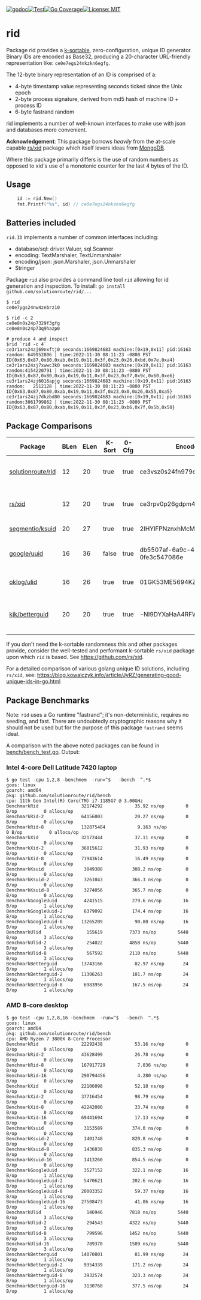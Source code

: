 [![godoc](http://img.shields.io/badge/godev-reference-blue.svg?style=flat)](https://pkg.go.dev/github.com/solutionroute/rid?tab=doc)[![Test](https://github.com/solutionroute/rid/actions/workflows/test.yaml/badge.svg)](https://github.com/solutionroute/rid/actions/workflows/test.yaml)[![Go Coverage](https://img.shields.io/badge/coverage-98.3%25-brightgreen.svg?style=flat)](http://gocover.io/github.com/solutionroute/rid)[![License: MIT](https://img.shields.io/badge/License-MIT-yellow.svg)](https://opensource.org/licenses/MIT)

# rid

Package rid provides a [k-sortable](https://en.wikipedia.org/wiki/K-sorted_sequence),
zero-configuration, unique ID generator.  Binary IDs are encoded as Base32,
producing a 20-character URL-friendly representation like: `ce0e7egs24nkzkn6egfg`.

The 12-byte binary representation of an ID is comprised of a:

- 4-byte timestamp value representing seconds ticked since the Unix epoch
- 2-byte process signature, derived from md5 hash of machine ID + process ID
- 6-byte fastrand random 

rid implements a number of well-known interfaces to make use with json
and databases more convenient.

**Acknowledgement**: This package borrows _heavily_ from the at-scale capable
[rs/xid](https://github.com/rs/xid) package which itself levers ideas from
[MongoDB](https://docs.mongodb.com/manual/reference/method/ObjectId/).

Where this package primarily differs is the use of random numbers as opposed to 
xid's use of a monotonic counter for the last 4 bytes of the ID.

## Usage

```go
    id := rid.New()
    fmt.Printf("%s", id) // ce0e7egs24nkzkn6egfg
```

## Batteries included

`rid.ID` implements a number of common interfaces including:

- database/sql: driver.Valuer, sql.Scanner
- encoding: TextMarshaler, TextUnmarshaler
- encoding/json: json.Marshaler, json.Unmarshaler
- Stringer

Package `rid` also provides a command line tool `rid` allowing for id generation
and inspection. To install: `go install github.com/solutionroute/rid/...`

    $ rid
    ce0e7ygs24nw4zebrz10

    $ rid -c 2
    ce0e8n0s24p7329f3gfg
    ce0e8n0s24p73q9hazp0

    # produce 4 and inspect
    $rid `rid -c 4`
    ce3r1ars24zj69nxftj0 seconds:1669824683 machine:[0x19,0x11] pid:16163 random: 649952806 | time:2022-11-30 08:11:23 -0800 PST ID{0x63,0x87,0x80,0xab,0x19,0x11,0x3f,0x23,0x26,0xbd,0x7e,0xa4}
    ce3r1ars24zj7xwwc3k0 seconds:1669824683 machine:[0x19,0x11] pid:16163 random:4154220791 | time:2022-11-30 08:11:23 -0800 PST ID{0x63,0x87,0x80,0xab,0x19,0x11,0x3f,0x23,0xf7,0x9c,0x60,0xe6}
    ce3r1ars24zj6016apjg seconds:1669824683 machine:[0x19,0x11] pid:16163 random:   2512128 | time:2022-11-30 08:11:23 -0800 PST ID{0x63,0x87,0x80,0xab,0x19,0x11,0x3f,0x23,0x0,0x26,0x55,0xa5}
    ce3r1ars24zj7dkzbd80 seconds:1669824683 machine:[0x19,0x11] pid:16163 random:3061799862 | time:2022-11-30 08:11:23 -0800 PST ID{0x63,0x87,0x80,0xab,0x19,0x11,0x3f,0x23,0xb6,0x7f,0x5b,0x50}

## Package Comparisons

| Package                                                   |BLen|ELen| K-Sort| 0-Cfg | Encoded ID                           | Method     | Components |
|-----------------------------------------------------------|----|----|-------|-------|--------------------------------------|------------|------------|
| [solutionroute/rid](https://github.com/solutionroute/rid) | 12 | 20 |  true |  true | ce3vsz0s24fn979qfjpg                 | fastrand   | ts(seconds) : machine ID : process ID : random |
| [rs/xid](https://github.com/rs/xid)                       | 12 | 20 |  true |  true | ce3rpv0p26gdpm40gbv0                 | counter    | ts(seconds) : machine ID : process ID : counter |
| [segmentio/ksuid](https://github.com/segmentio/ksuid)     | 20 | 27 |  true |  true | 2IHYlFPNznxhMcMpdi4ppCtwJWZ          | random     | ts(seconds) : random |
| [google/uuid](https://github.com/google/uuid)             | 16 | 36 | false |  true | db5507af-6a9c-40ea-899b-0fe3c547086e | crypt/rand | (v4) version + variant + 122 bits random |
| [oklog/ulid](https://github.com/oklog/ulid)               | 16 | 26 |  true |  true | 01GK53ME5694KZW2NS79RK70BT           | crypt/rand | ts(ms) : choice of random |
| [kjk/betterguid](https://github.com/kjk/betterguid)       | 20 | 20 |  true |  true | -NI9DYXaHaA4RFWy_R1l                 | counter    | ts(ms) + per-ms math/rand initialized counter |

If you don't need the k-sortable randomness this and other packages provide,
consider the well-tested and performant k-sortable `rs/xid` package
upon which `rid` is based. See https://github.com/rs/xid.

For a detailed comparison of various golang unique ID solutions, including `rs/xid`, see:
https://blog.kowalczyk.info/article/JyRZ/generating-good-unique-ids-in-go.html

## Package Benchmarks

Note: `rid` uses a Go runtime "fastrand"; it's non-deterministic, requires no seeding, and fast. 
There are undoubtedly cryptographic reasons why it should not be used but for the 
purpose of this package `fastrand` seems ideal.

A comparison with the above noted packages can be found in [bench/bench_test.go](bench/bench_test.go). Output:

### Intel 4-core Dell Latitude 7420 laptop

    $ go test -cpu 1,2,8 -benchmem  -run=^$   -bench  ^.*$ 
    goos: linux
    goarch: amd64
    pkg: github.com/solutionroute/rid/bench
    cpu: 11th Gen Intel(R) Core(TM) i7-1185G7 @ 3.00GHz
    BenchmarkRid            	32174292	        35.92 ns/op	       0 B/op	       0 allocs/op
    BenchmarkRid-2          	64156003	        20.27 ns/op	       0 B/op	       0 allocs/op
    BenchmarkRid-8          	132875484	         9.163 ns/op	       0 B/op	       0 allocs/op
    BenchmarkXid            	32172444	        37.11 ns/op	       0 B/op	       0 allocs/op
    BenchmarkXid-2          	36815612	        31.93 ns/op	       0 B/op	       0 allocs/op
    BenchmarkXid-8          	71943614	        16.49 ns/op	       0 B/op	       0 allocs/op
    BenchmarkKsuid          	 3849388	       308.2 ns/op	       0 B/op	       0 allocs/op
    BenchmarkKsuid-2        	 3261043	       366.3 ns/op	       0 B/op	       0 allocs/op
    BenchmarkKsuid-8        	 3274056	       365.7 ns/op	       0 B/op	       0 allocs/op
    BenchmarkGoogleUuid     	 4241515	       279.6 ns/op	      16 B/op	       1 allocs/op
    BenchmarkGoogleUuid-2   	 6379092	       174.4 ns/op	      16 B/op	       1 allocs/op
    BenchmarkGoogleUuid-8   	13265209	        90.80 ns/op	      16 B/op	       1 allocs/op
    BenchmarkUlid           	  155619	      7373 ns/op	    5440 B/op	       3 allocs/op
    BenchmarkUlid-2         	  254022	      4858 ns/op	    5440 B/op	       3 allocs/op
    BenchmarkUlid-8         	  567592	      2110 ns/op	    5440 B/op	       3 allocs/op
    BenchmarkBetterguid     	13743166	        82.97 ns/op	      24 B/op	       1 allocs/op
    BenchmarkBetterguid-2   	11306263	       101.7 ns/op	      24 B/op	       1 allocs/op
    BenchmarkBetterguid-8   	 6983956	       167.5 ns/op	      24 B/op	       1 allocs/op

### AMD 8-core desktop

    $ go test -cpu 1,2,8,16 -benchmem  -run=^$   -bench  ^.*$
    goos: linux
    goarch: amd64
    pkg: github.com/solutionroute/rid/bench
    cpu: AMD Ryzen 7 3800X 8-Core Processor             
    BenchmarkRid              	22292438	        53.16 ns/op	       0 B/op	       0 allocs/op
    BenchmarkRid-2            	43628499	        26.78 ns/op	       0 B/op	       0 allocs/op
    BenchmarkRid-8            	167917729	         7.036 ns/op	   0 B/op	       0 allocs/op
    BenchmarkRid-16           	290794456	         4.280 ns/op	   0 B/op	       0 allocs/op
    BenchmarkXid              	22106098	        52.18 ns/op	       0 B/op	       0 allocs/op
    BenchmarkXid-2            	37716454	        98.79 ns/op	       0 B/op	       0 allocs/op
    BenchmarkXid-8            	42242080	        33.74 ns/op	       0 B/op	       0 allocs/op
    BenchmarkXid-16           	69441694	        17.13 ns/op	       0 B/op	       0 allocs/op
    BenchmarkKsuid            	 3153589	       374.0 ns/op	       0 B/op	       0 allocs/op
    BenchmarkKsuid-2          	 1401748	       820.8 ns/op	       0 B/op	       0 allocs/op
    BenchmarkKsuid-8          	 1436038	       835.3 ns/op	       0 B/op	       0 allocs/op
    BenchmarkKsuid-16         	 1413260	       854.5 ns/op	       0 B/op	       0 allocs/op
    BenchmarkGoogleUuid       	 3527152	       322.1 ns/op	      16 B/op	       1 allocs/op
    BenchmarkGoogleUuid-2     	 5470621	       202.6 ns/op	      16 B/op	       1 allocs/op
    BenchmarkGoogleUuid-8     	20003352	        59.37 ns/op	      16 B/op	       1 allocs/op
    BenchmarkGoogleUuid-16    	27508473	        41.06 ns/op	      16 B/op	       1 allocs/op
    BenchmarkUlid             	  146946	      7818 ns/op	    5440 B/op	       3 allocs/op
    BenchmarkUlid-2           	  294543	      4322 ns/op	    5440 B/op	       3 allocs/op
    BenchmarkUlid-8           	  799596	      1452 ns/op	    5440 B/op	       3 allocs/op
    BenchmarkUlid-16          	  789370	      1509 ns/op	    5440 B/op	       3 allocs/op
    BenchmarkBetterguid       	14070801	        81.99 ns/op	      24 B/op	       1 allocs/op
    BenchmarkBetterguid-2     	 9354339	       171.2 ns/op	      24 B/op	       1 allocs/op
    BenchmarkBetterguid-8     	 3932574	       323.3 ns/op	      24 B/op	       1 allocs/op
    BenchmarkBetterguid-16    	 3130768	       377.5 ns/op	      24 B/op	       1 allocs/op